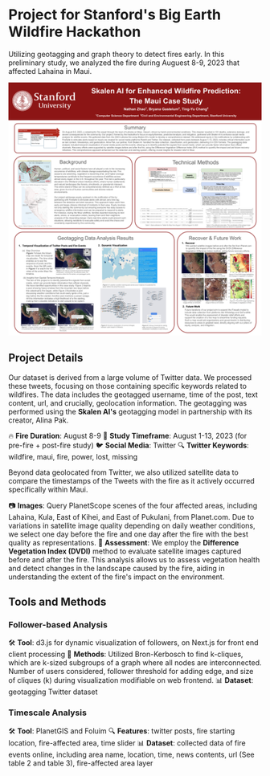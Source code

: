 # Project for Stanford's Big Earth Wildfire Hackathon

Utilizing geotagging and graph theory to detect fires early. In this preliminary study, we analyzed the fire during Auguest 8-9, 2023 that affected Lahaina in Maui.

![Big Earth Hackathon Poster](./public/Final%20Big%20Earth%20Hackathon%20Poster.png)

## Project Details

Our dataset is derived from a large volume of Twitter data. We processed these tweets, focusing on those containing specific keywords related to wildfires. The data includes the geotagged username, time of the post, text content, url, and crucially, geolocation information. The geotagging was performed using the **Skalen AI's** geotagging model in partnership with its creator, Alina Pak.

🔥 **Fire Duration**: August 8-9
📅 **Study Timeframe**: August 1-13, 2023 (for pre-fire + post-fire study)
🐦 **Social Media**: Twitter
🔍 **Twitter Keywords**: wildfire, maui, fire, power, lost, missing

Beyond data geolocated from Twitter, we also utilized satellite data to compare the timestamps of the Tweets with the fire as it actively occurred specifically within Maui.

📷 **Images**: Query PlanetScope scenes of the four affected areas, including Lahaina, Kula, East of Kihei, and East of Pukulani, from Planet.com. Due to variations in satellite image quality depending on daily weather conditions, we select one day before the fire and one day after the fire with the best quality as representations.
🌱 **Assessment**: We employ the **Difference Vegetation Index (DVDI)** method to evaluate satellite images captured before and after the fire. This analysis allows us to assess vegetation health and detect changes in the landscape caused by the fire, aiding in understanding the extent of the fire's impact on the environment.

## Tools and Methods

### Follower-based Analysis

🛠️ **Tool**: d3.js for dynamic visualization of followers, on Next.js for front end client processing
🔬 **Methods**: Utilized Bron-Kerbosch to find k-cliques, which are k-sized subgroups of a graph where all nodes are interconnected. Number of users considered, follower threshold for adding edge, and size of cliques (k) during visualization modifiable on web frontend.
📊 **Dataset**: geotagging Twitter dataset

### Timescale Analysis

🛠️ **Tool**: PlanetGIS and Foluim
🔍 **Features**: twitter posts, fire starting location, fire-affected area, time slider
📊 **Dataset**: collected data of fire events online, including area name, location, time, news contents, url (See table 2 and table 3), fire-affected area layer
